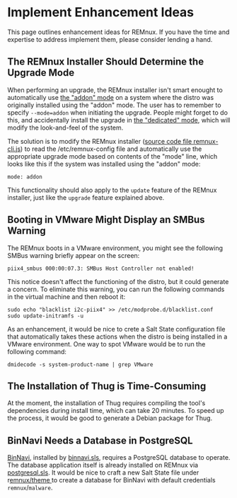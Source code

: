 # Implement Enhancement Ideas

This page outlines enhancement ideas for REMnux. If you have the time and expertise to address implement them, please consider lending a hand.

## The REMnux Installer Should Determine the Upgrade Mode <a id="upgrade-should-determine-mode"></a>

When performing an upgrade, the REMnux installer isn't smart enought to automatically use [the "addon" mode](../install-distro/add-to-existing-system.md) on a system where the distro was originally installed using the "addon" mode. The user has to remember to specify `--mode=addon` when initiating the upgrade. People might forget to do this, and accidentally install the upgrade in [the "dedicated" mode](../install-distro/install-from-scratch.md), which will modify the look-and-feel of the system. 

The solution is to modify the REMnux installer \([source code file remnux-cli.js](https://github.com/REMnux/remnux-cli/blob/master/remnux-cli.js)\) to read the /etc/remnux-config file and automatically use the appropriate upgrade mode based on contents of the "mode" line, which looks like this if the system was installed using the "addon" mode:

```text
mode: addon
```

This functionality should also apply to the `update` feature of the REMnux installer, just like the `upgrade` feature explained above.

## Booting in VMware Might Display an SMBus Warning <a id="smbus-warning"></a>

The REMnux boots in a VMware environment, you might see the following SMBus warning briefly appear on the screen:

```text
piix4_smbus 000:00:07.3: SMBus Host Controller not enabled!
```

This notice doesn't affect the functioning of the distro, but it could generate a concern. To eliminate this warning, you can run the following commands in the virtual machine and then reboot it:

```text
sudo echo "blacklist i2c-piix4" >> /etc/modprobe.d/blacklist.conf
sudo update-initramfs -u
```

As an enhancement, it would be nice to crete a Salt State configuration file that automatically takes these actions when the distro is being installed in a VMware environment. One way to spot VMware would be to run the following command:

```text
dmidecode -s system-product-name | grep VMware
```

## The Installation of Thug is Time-Consuming <a id="thug-installation"></a>

At the moment, the installation of Thug requires compiling the tool's dependencies during install time, which can take 20 minutes. To speed up the process, it would be good to generate a Debian package for Thug.

## BinNavi Needs a Database in PostgreSQL <a id="binnavi-database"></a>

[BinNavi](https://github.com/google/binnavi), installed by [binnavi.sls](https://github.com/REMnux/salt-states/blob/master/remnux/tools/binnavi.sls), requires a PostgreSQL database to operate. The database application itself is already installed on REMnux via [postgresql.sls](https://github.com/REMnux/salt-states/blob/master/remnux/packages/postgresql.sls). It would be nice to craft a new Salt State file under r[emnux/theme ](https://github.com/REMnux/salt-states/tree/master/remnux/theme)to create a database for BinNavi with default credentials  `remnux`/`malware`.

